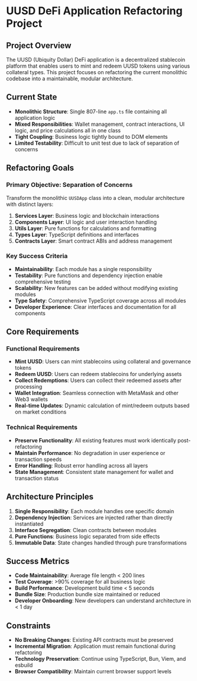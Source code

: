 # UUSD DeFi Application Refactoring Project

## Project Overview

The UUSD (Ubiquity Dollar) DeFi application is a decentralized stablecoin platform that enables users to mint and redeem UUSD tokens using various collateral types. This project focuses on refactoring the current monolithic codebase into a maintainable, modular architecture.

## Current State

- **Monolithic Structure**: Single 807-line `app.ts` file containing all application logic
- **Mixed Responsibilities**: Wallet management, contract interactions, UI logic, and price calculations all in one class
- **Tight Coupling**: Business logic tightly bound to DOM elements
- **Limited Testability**: Difficult to unit test due to lack of separation of concerns

## Refactoring Goals

### Primary Objective: Separation of Concerns
Transform the monolithic `UUSDApp` class into a clean, modular architecture with distinct layers:

1. **Services Layer**: Business logic and blockchain interactions
2. **Components Layer**: UI logic and user interaction handling
3. **Utils Layer**: Pure functions for calculations and formatting
4. **Types Layer**: TypeScript definitions and interfaces
5. **Contracts Layer**: Smart contract ABIs and address management

### Key Success Criteria

- **Maintainability**: Each module has a single responsibility
- **Testability**: Pure functions and dependency injection enable comprehensive testing
- **Scalability**: New features can be added without modifying existing modules
- **Type Safety**: Comprehensive TypeScript coverage across all modules
- **Developer Experience**: Clear interfaces and documentation for all components

## Core Requirements

### Functional Requirements
- **Mint UUSD**: Users can mint stablecoins using collateral and governance tokens
- **Redeem UUSD**: Users can redeem stablecoins for underlying assets
- **Collect Redemptions**: Users can collect their redeemed assets after processing
- **Wallet Integration**: Seamless connection with MetaMask and other Web3 wallets
- **Real-time Updates**: Dynamic calculation of mint/redeem outputs based on market conditions

### Technical Requirements
- **Preserve Functionality**: All existing features must work identically post-refactoring
- **Maintain Performance**: No degradation in user experience or transaction speeds
- **Error Handling**: Robust error handling across all layers
- **State Management**: Consistent state management for wallet and transaction status

## Architecture Principles

1. **Single Responsibility**: Each module handles one specific domain
2. **Dependency Injection**: Services are injected rather than directly instantiated
3. **Interface Segregation**: Clean contracts between modules
4. **Pure Functions**: Business logic separated from side effects
5. **Immutable Data**: State changes handled through pure transformations

## Success Metrics

- **Code Maintainability**: Average file length < 200 lines
- **Test Coverage**: >90% coverage for all business logic
- **Build Performance**: Development build time < 5 seconds
- **Bundle Size**: Production bundle size maintained or reduced
- **Developer Onboarding**: New developers can understand architecture in < 1 day

## Constraints

- **No Breaking Changes**: Existing API contracts must be preserved
- **Incremental Migration**: Application must remain functional during refactoring
- **Technology Preservation**: Continue using TypeScript, Bun, Viem, and esbuild
- **Browser Compatibility**: Maintain current browser support levels